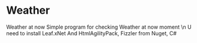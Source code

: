 # Weather
Weather at now
Simple program for checking Weather at now moment \n
U need to install Leaf.xNet And HtmlAgilityPack, Fizzler from Nuget, C#
